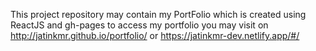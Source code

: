 This project repository may contain my PortFolio which is created using ReactJS and gh-pages to access my portfolio you may visit on http://jatinkmr.github.io/portfolio/ or https://jatinkmr-dev.netlify.app/#/
